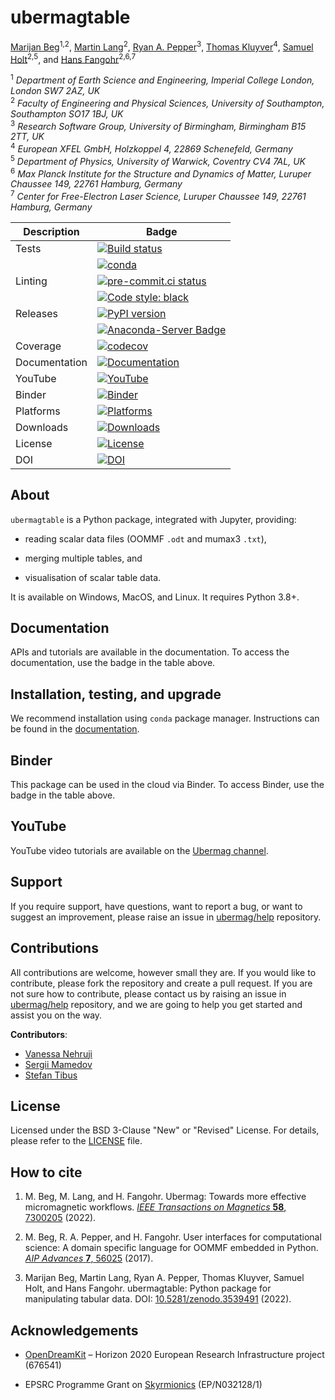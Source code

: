 # ubermagtable

[Marijan Beg](https://github.com/marijanbeg)<sup>1,2</sup>, [Martin Lang](https://github.com/lang-m)<sup>2</sup>, [Ryan A. Pepper](https://github.com/rpep)<sup>3</sup>, [Thomas Kluyver](https://github.com/takluyver)<sup>4</sup>, [Samuel Holt](https://github.com/samjrholt)<sup>2,5</sup>, and [Hans Fangohr](https://github.com/fangohr)<sup>2,6,7</sup>

<sup>1</sup> *Department of Earth Science and Engineering, Imperial College London, London SW7 2AZ, UK*  
<sup>2</sup> *Faculty of Engineering and Physical Sciences, University of Southampton, Southampton SO17 1BJ, UK*  
<sup>3</sup> *Research Software Group, University of Birmingham, Birmingham B15 2TT, UK*  
<sup>4</sup> *European XFEL GmbH, Holzkoppel 4, 22869 Schenefeld, Germany*  
<sup>5</sup> *Department of Physics, University of Warwick, Coventry CV4 7AL, UK*  
<sup>6</sup> *Max Planck Institute for the Structure and Dynamics of Matter, Luruper Chaussee 149, 22761 Hamburg, Germany*  
<sup>7</sup> *Center for Free-Electron Laser Science, Luruper Chaussee 149, 22761 Hamburg, Germany*  


| Description | Badge |
| --- | --- |
| Tests | [![Build status](https://github.com/ubermag/ubermagtable/workflows/workflow/badge.svg)](https://github.com/ubermag/ubermagtable/actions?query=workflow%3Aworkflow) |
|       | [![conda](https://github.com/ubermag/ubermagtable/workflows/conda/badge.svg)](https://github.com/ubermag/ubermagtable/actions?query=workflow%3Aconda) |
| Linting | [![pre-commit.ci status](https://results.pre-commit.ci/badge/github/ubermag/ubermagtable/master.svg)](https://results.pre-commit.ci/latest/github/ubermag/ubermagtable/master) |
|         | [![Code style: black](https://img.shields.io/badge/code%20style-black-000000.svg)](https://github.com/psf/black) |
| Releases | [![PyPI version](https://badge.fury.io/py/ubermagtable.svg)](https://badge.fury.io/py/ubermagtable) |
|          | [![Anaconda-Server Badge](https://anaconda.org/conda-forge/ubermagtable/badges/version.svg)](https://anaconda.org/conda-forge/ubermagtable) |
| Coverage | [![codecov](https://codecov.io/gh/ubermag/ubermagtable/branch/master/graph/badge.svg?token=hcK4fofmrL)](https://codecov.io/gh/ubermag/ubermagtable) |
| Documentation | [![Documentation](https://img.shields.io/badge/Docs-ubermag.github.io-blue)](https://ubermag.github.io/documentation/ubermagtable.html) |
| YouTube | [![YouTube](https://img.shields.io/badge/YouTube-ubermag-blue)](https://www.youtube.com/channel/UC7MSqVQSMFV42R1jAYmKGLg) |
| Binder | [![Binder](https://mybinder.org/badge_logo.svg)](https://mybinder.org/v2/gh/ubermag/ubermagtable/latest?urlpath=lab/tree/docs) |
| Platforms | [![Platforms](https://anaconda.org/conda-forge/ubermagtable/badges/platforms.svg)](https://anaconda.org/conda-forge/ubermagtable) |
| Downloads | [![Downloads](https://anaconda.org/conda-forge/ubermagtable/badges/downloads.svg)](https://anaconda.org/conda-forge/ubermagtable) |
| License | [![License](https://img.shields.io/badge/License-BSD%203--Clause-blue.svg)](https://opensource.org/licenses/BSD-3-Clause) |
| DOI | [![DOI](https://zenodo.org/badge/67028400.svg)](https://zenodo.org/badge/latestdoi/67028400) |

## About

`ubermagtable` is a Python package, integrated with Jupyter, providing:

- reading scalar data files (OOMMF `.odt` and mumax3 `.txt`),

- merging multiple tables, and

- visualisation of scalar table data.


It is available on Windows, MacOS, and Linux. It requires Python 3.8+.

## Documentation

APIs and tutorials are available in the documentation. To access the documentation, use the badge in the table above.

## Installation, testing, and upgrade

We recommend installation using `conda` package manager. Instructions can be found in the [documentation](https://ubermag.github.io/installation.html).

## Binder

This package can be used in the cloud via Binder. To access Binder, use the badge in the table above.

## YouTube

YouTube video tutorials are available on the [Ubermag channel](https://www.youtube.com/channel/UC7MSqVQSMFV42R1jAYmKGLg).

## Support

If you require support, have questions, want to report a bug, or want to suggest an improvement, please raise an issue in [ubermag/help](https://github.com/ubermag/help) repository.

## Contributions

All contributions are welcome, however small they are. If you would like to contribute, please fork the repository and create a pull request. If you are not sure how to contribute, please contact us by raising an issue in [ubermag/help](https://github.com/ubermag/help) repository, and we are going to help you get started and assist you on the way.

**Contributors**:

- [Vanessa Nehruji](https://github.com/vanessanehruji)
- [Sergii Mamedov](https://github.com/sergii-mamedov)
- [Stefan Tibus](https://github.com/stibus)

## License

Licensed under the BSD 3-Clause "New" or "Revised" License. For details, please refer to the [LICENSE](LICENSE) file.

## How to cite

1. M. Beg, M. Lang, and H. Fangohr. Ubermag: Towards more effective micromagnetic workflows. [*IEEE Transactions on Magnetics* **58**, 7300205](https://doi.org/10.1109/TMAG.2021.3078896) (2022).

2. M. Beg, R. A. Pepper, and H. Fangohr. User interfaces for computational science: A domain specific language for OOMMF embedded in Python. [*AIP Advances* **7**, 56025](http://aip.scitation.org/doi/10.1063/1.4977225) (2017).

3. Marijan Beg, Martin Lang, Ryan A. Pepper, Thomas Kluyver, Samuel Holt, and Hans Fangohr. ubermagtable: Python package for manipulating tabular data. DOI: [10.5281/zenodo.3539491](http://doi.org/10.5281/zenodo.3539491) (2022).

## Acknowledgements

- [OpenDreamKit](http://opendreamkit.org/) – Horizon 2020 European Research Infrastructure project (676541)

- EPSRC Programme Grant on [Skyrmionics](http://www.skyrmions.ac.uk) (EP/N032128/1)
